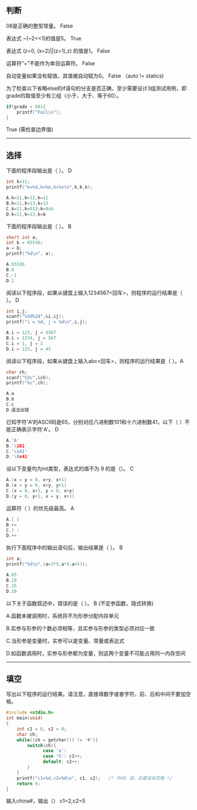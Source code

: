 ## 判断

08是正确的整型常量。    False

表达式 ~(~2<<1)的值是5。    True

表达式 (z=0, (x=2)||(z=1),z) 的值是1。  False

运算符“+”不能作为单目运算符。   False

自动变量如果没有赋值，其值被自动赋为0。 False   （auto != statics)

为了检查以下省略else的if语句的分支是否正确，至少需要设计3组测试用例，即grade的取值至少有三组（小于、大于、等于60）。   
```C
if(grade < 60){    
    printf("Fail\n"); 
}
```
True    (需检查边界值)



---

## 选择

下面的程序段输出是（ ）。   D
```C
int k=11;
printf("k=%d,k=%o,k=%x\n",k,k,k);

A.k=11,k=12,k=11
B.k=11,k=13,k=13
C.k=11,k=013;k=0xb
D.k=11,k=13,k=b
```

下面的程序段输出是（ ）。   B
```C
short int a;
int b = 65536;
a = b;
printf("%d\n", a);

A.65536
B.0
C.-1
D.1
```

阅读以下程序段，如果从键盘上输入1234567<回车>，则程序的运行结果是（ ）。    D
```C
int i,j;
scanf("%3d%2d",&i,&j);
printf("i = %d, j = %d\n",i,j);

A.i = 123, j = 4567
B.i = 1234, j = 567
C.i = 1, j = 2
D.i = 123, j = 45
```

阅读以下程序段，如果从键盘上输入abc<回车>，则程序的运行结果是（ ）。A
```C
char ch;
scanf("%3c",&ch);
printf("%c",ch);

A.a
B.b
C.c
D.语法出错
```

已知字符'A'的ASCII码是65，分别对应八进制数101和十六进制数41，以下（ ）不能正确表示字符'A'。 D
```C
A.'A'
B.'\101'
C.'\x41'
D.'\0x41'
```

设以下变量均为int类型，表达式的值不为 9 的是（）。  C
```C
A.(x = y = 8, x+y, x+1)
B.(x = y = 8, x+y, y+1)
C.(x = 8, x+1, y = 8, x+y)
D.(y = 8, y+1, x = y, x+1)
```

运算符（ ）的优先级最高。   A
```C
A.[ ]
B.+=
C.? :
D.++
```

执行下面程序中的输出语句后，输出结果是（ ）。   B
```C
int a;
printf("%d\n",(a=3*5,a*4,a+5));

A.65
B.20
C.15
D.10
```

以下关于函数叙述中，错误的是（ ）。 B   (不定参函数，隐式转换)

A.函数未被调用时，系统将不为形参分配内存单元

B.实参与形参的个数必须相等，且实参与形参的类型必须对应一致

C.当形参是变量时，实参可以是变量、常量或表达式

D.如函数调用时，实参与形参都为变量，则这两个变量不可能占用同一内存空间

---

## 填空

写出以下程序的运行结果。请注意，直接填数字或者字符，前、后和中间不要加空格。
```C
#include <stdio.h>
int main(void)
{
    int c1 = 0, c2 = 0;
    char ch;                      
    while((ch = getchar()) != '#'){
        switch(ch){
              case 'a':
              case 'h': c1++;
              default: c2++;
        }
    }
    printf("c1=%d,c2=%d\n", c1, c2);   /* 中间、前、后都没有空格 */
    return 0;
}
```
输入china#，输出（）    c1=2,c2=5

